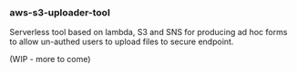 ### aws-s3-uploader-tool

Serverless tool based on lambda, S3 and SNS for producing ad hoc forms to allow un-authed users to upload files to secure endpoint.

(WIP - more to come)

